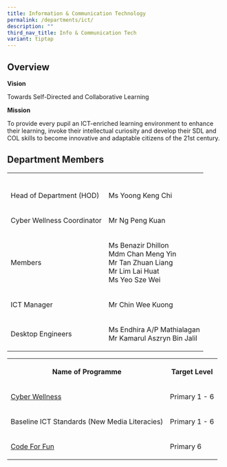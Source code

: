 ```yaml
---
title: Information & Communication Technology
permalink: /departments/ict/
description: ""
third_nav_title: Info & Communication Tech
variant: tiptap
---
```

<h2>Overview</h2>
<p><strong>Vision</strong>
</p>
<p>Towards Self-Directed and Collaborative Learning</p>
<p><strong>Mission</strong>
</p>
<p>To provide every pupil an ICT-enriched learning environment to enhance
their learning, invoke their intellectual curiosity and develop their SDL
and COL skills to become innovative and adaptable citizens of the 21st&nbsp;century.</p>
<h2>Department Members</h2>
<table style="minWidth: 50px">
<colgroup>
<col>
<col>
</colgroup>
<tbody>
<tr>
<th rowspan="1" colspan="1">
<p></p>
</th>
<th rowspan="1" colspan="1">
<p></p>
</th>
</tr>
<tr>
<td rowspan="1" colspan="1">
<p>Head of Department (HOD)</p>
</td>
<td rowspan="1" colspan="1">
<p>Ms Yoong Keng Chi</p>
</td>
</tr>
<tr>
<td rowspan="1" colspan="1">
<p>Cyber Wellness Coordinator</p>
</td>
<td rowspan="1" colspan="1">
<p>Mr Ng Peng Kuan</p>
</td>
</tr>
<tr>
<td rowspan="1" colspan="1">
<p>Members</p>
</td>
<td rowspan="1" colspan="1">
<p>Ms Benazir Dhillon
<br>Mdm Chan Meng Yin
<br>Mr Tan Zhuan Liang
<br>Mr Lim Lai Huat
<br>Ms Yeo Sze Wei</p>
</td>
</tr>
<tr>
<td rowspan="1" colspan="1">
<p>ICT Manager</p>
</td>
<td rowspan="1" colspan="1">
<p>Mr Chin Wee Kuong</p>
</td>
</tr>
<tr>
<td rowspan="1" colspan="1">
<p>Desktop Engineers</p>
</td>
<td rowspan="1" colspan="1">
<p>Ms Endhira A/P Mathialagan
<br>Mr Kamarul Aszryn Bin Jalil</p>
</td>
</tr>
</tbody>
</table>
<table style="minWidth: 50px">
<colgroup>
<col>
<col>
</colgroup>
<tbody>
<tr>
<th rowspan="1" colspan="1">
<p>Name of Programme</p>
</th>
<th rowspan="1" colspan="1">
<p>Target Level</p>
</th>
</tr>
<tr>
<td rowspan="1" colspan="1">
<p><a href="/departments/info-and-communication-tech/cyber" rel="noopener noreferrer nofollow" target="_blank">Cyber Wellness</a>
</p>
</td>
<td rowspan="1" colspan="1">
<p>Primary 1 - 6</p>
</td>
</tr>
<tr>
<td rowspan="1" colspan="1">
<p>Baseline ICT Standards (New Media Literacies)</p>
</td>
<td rowspan="1" colspan="1">
<p>Primary 1 - 6</p>
</td>
</tr>
<tr>
<td rowspan="1" colspan="1">
<p><a href="/departments/info-and-communication-tech/cff" rel="noopener noreferrer nofollow" target="_blank">Code For Fun</a>
</p>
</td>
<td rowspan="1" colspan="1">
<p>Primary 6</p>
</td>
</tr>
</tbody>
</table>
<p></p>